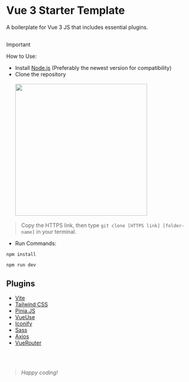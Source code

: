 # Vue 3 Starter Template
A boilerplate for Vue 3 JS that includes essential plugins.

## 
> [!Important]
> How to Use: <br/>
> - Install [Node.js](https://nodejs.org/en/) (Preferably the newest version for compatibility)
> - Clone the repository <br/><br/>
> <img src="https://github.com/Ax1a/vue3-starter-template/assets/72881392/a6dbc6b8-abf8-469f-ac86-3dfd7544c6a3" height="350"> <br/>
> > Copy the HTTPS link, then type `git clone [HTTPS link] [folder-name]` in your terminal.
> - Run Commands:
> ```
> npm install
> 
> npm run dev
> ```


## Plugins
- [Vite](https://vitejs.dev/)
- [Tailwind CSS](https://tailwindcss.com/)
- [Pinia.JS](https://pinia.vuejs.org/)
- [VueUse](https://vueuse.org/)
- [Iconify](https://iconify.design/)
- [Sass](https://sass-lang.com/)
- [Axios](https://axios-http.com/)
- [VueRouter](https://router.vuejs.org/)

<br/><br/>
> *Happy coding!*
